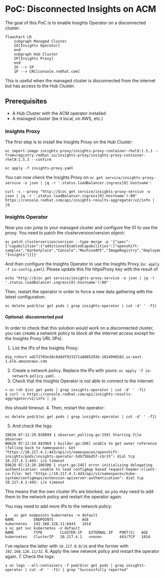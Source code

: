 # PoC: Disconnected Insights on ACM

The goal of this PoC is to enable Insights Operator on a disconnected cluster.

```mermaid
flowchart LR
    subgraph Managed Cluster
    IO[Insights Operator]
    end
    subgraph Hub Cluster
    IP[Insights Proxy]
    end
    IO --> IP
    IP --> CRC[console.redhat.com]
```

This is useful when the managed cluster is disconnected from the internet but
has access to the Hub Cluster.

## Prerequisites

- A Hub Cluster with the ACM operator installed
- A managed cluster (be it local, on AWS, etc.)

### Insights Proxy

The first step is to install the Insights Proxy on the Hub Cluster:

```shell
oc import-image insights-proxy/insights-proxy-container-rhel9:1.5.3 --from=registry.redhat.io/insights-proxy/insights-proxy-container-rhel9:1.5.3 --confirm

oc apply -f insights-proxy.yaml
```

You can now check the Insights Proxy on `oc get service/insights-proxy-service -o json | jq -r '.status.loadBalancer.ingress[0].hostname'`:

```shell
curl -s --proxy "http://$(oc get service/insights-proxy-service -o json | jq -r '.status.loadBalancer.ingress[0].hostname'):80" https://console.redhat.com/api/insights-results-aggregator/v2/info | jq
```

### Insights Operator

Now you can jump to your managed cluster and configure the IO to use the proxy. You need to patch the clusterversion/version object:

```shell
oc patch clusterversion/version --type merge -p '{"spec":{"capabilities":{"additionalEnabledCapabilities":["openshift-samples","marketplace","Console","MachineAPI","ImageRegistry","DeploymentConfig","Build","OperatorLifecycleManager","Ingress", "Insights"]}}}'
```

And then configure the Insights Operator to use the Insights Proxy
(`oc apply -f io-config.yaml`). Please update this file httpsProxy key with the result of

```
echo "http://$(oc get service/insights-proxy-service -o json | jq -r '.status.loadBalancer.ingress[0].hostname'):80"
```

Then, restart the operator in order to force
a new data gathering with the latest configuration:

```shell
oc delete pod/$(oc get pods | grep insights-operator | cut -d' ' -f1)
```

#### Optional: disconnected pod

In order to check that this solution would work on a disconnected cluster,
you can create a network policy to block all the internet access except for
the Insights Proxy URL (IPs).

1. List the IPs of the Insights Proxy:
```
dig +short ad2f2703e38c64ddf933371a8885293b-1014996582.us-east-1.elb.amazonaws.com
```
2. Create a network policy. Replace the IPs with yours: `oc apply -f io-network-policy.yaml`.
3. Check that the Insights Operator is not able to connect to the internet:
```
> oc rsh $(oc get pods | grep insights-operator | cut -d' ' -f1)
$ curl -s https://console.redhat.com/api/insights-results-aggregator/v2/info | jq
```
this should timeout.
4. Then, restart the operator:
```
oc delete pod/$(oc get pods | grep insights-operator | cut -d' ' -f1)
```
5. And check the logs:
```
I0626 07:12:29.838899 1 observer_polling.go:159] Starting file observer
W0626 07:12:54.843969 1 builder.go:266] unable to get owner reference (falling back to namespace): Get "https://10.217.4.1:443/api/v1/namespaces/openshift-insights/pods/insights-operator-5db75bbd5f-cbrz5": dial tcp 10.217.4.1:443: i/o timeout
E0626 07:13:20.106306 1 start.go:245] error initializing delegating authentication: unable to load configmap based request-header-client-ca-file: Get "https://10.217.4.1:443/api/v1/namespaces/kube-system/configmaps/extension-apiserver-authentication": dial tcp 10.217.4.1:443: i/o timeout
```
This means that the own cluster IPs are blocked, so you may need to add them to the network policy and restart the operator again.

You may need to add more IPs to the network policy:
```
❯   oc get endpoints kubernetes -n default
NAME         ENDPOINTS             AGE
kubernetes   192.168.126.11:6443   101d
❯ oc get svc kubernetes -n default
NAME         TYPE        CLUSTER-IP   EXTERNAL-IP   PORT(S)   AGE
kubernetes   ClusterIP   10.217.4.1   <none>        443/TCP   101d
```
I've replace the latter with `10.217.0.0/16` and the former with `192.168.126.11/32`.
6. Apply the new network policy and restart the operator again.
7. Check the logs:
```
❯ oc logs --all-containers -f pod/$(oc get pods | grep insights-operator | cut -d' ' -f1) | grep "Successfully reported"
```
